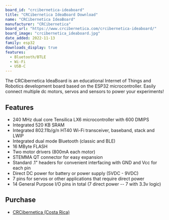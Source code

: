 ```yaml
---
board_id: "crcibernetica-ideaboard"
title: "CRCibernetica IdeaBoard Download"
name: "CRCibernetica IdeaBoard"
manufacturer: "CRCibernetica"
board_url: "https://www.crcibernetica.com/crcibernetica-ideaboard/"
board_image: "crcibernetica_ideaboard.jpg"
date_added: 2022-11-13
family: esp32
downloads_display: true
features:
  - Bluetooth/BTLE
  - Wi-Fi
  - USB-C
---
```


The CRCibernetica IdeaBoard is an educational Internet of Things and Robotics development board based on the ESP32 microcontroller.
Easily connect multiple dc motors, servos and sensors to power your experiments! 

## Features

- 240 MHz dual core Tensilica LX6 microcontroller with 600 DMIPS
- Integrated 520 KB SRAM
- Integrated 802.11b/g/n HT40 Wi-Fi transceiver, baseband, stack and LWIP
- Integrated dual mode Bluetooth (classic and BLE)
- 16 MByte FLASH
- Two motor drivers (800mA each motor)
- STEMMA QT connector for easy expansion
- Standard .1" headers for convenient interfacing with GND and Vcc for each pin
- Direct DC power for battery or power supply (5VDC - 9VDC)
- 7 pins for servos or other applications that require direct power
- 14 General Purpose I/O pins in total (7 direct power -- 7 with 3.3v logic)

## Purchase

* [CRCibernetica (Costa Rica)](https://www.crcibernetica.com/crcibernetica-ideaboard/)
